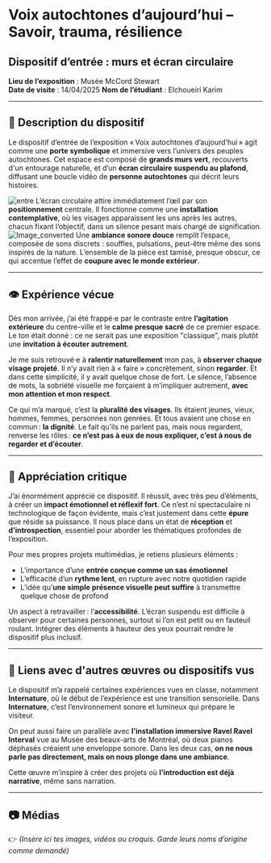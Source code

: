 # Voix autochtones d’aujourd’hui – Savoir, trauma, résilience  
## Dispositif d’entrée : murs et écran circulaire  
**Lieu de l’exposition** : Musée McCord Stewart  
**Date de visite** : 14/04/2025 
**Nom de l’étudiant** : Elchoueiri Karim 

---

## 🧠 Description du dispositif
Le dispositif d’entrée de l’exposition « Voix autochtones d’aujourd’hui » agit comme une **porte symbolique** et immersive vers l’univers des peuples autochtones. Cet espace est composé de **grands murs vert**, recouverts d'un entourage naturelle, et d’un **écran circulaire suspendu au plafond**, diffusant une boucle vidéo de **personne autochtones** qui décrit leurs histoires.

![entre](https://github.com/user-attachments/assets/94fd57f2-3db6-42fc-bfc5-6d3b0131f6e3)
L’écran circulaire attire immédiatement l’œil par son **positionnement** centrale. Il fonctionne comme une **installation contemplative**, où les visages apparaissent les uns après les autres, chacun fixant l’objectif, dans un silence pesant mais chargé de signification. 
![Image_converted](https://github.com/user-attachments/assets/f193a3a2-6c33-4456-b8f7-bcde34c6c278)
Une **ambiance sonore douce** remplit l’espace, composée de sons discrets : souffles, pulsations, peut-être même des sons inspirés de la nature. L’ensemble de la pièce est tamisé, presque obscur, ce qui accentue l’effet de **coupure avec le monde extérieur**.

---

## 👁️ Expérience vécue
Dès mon arrivée, j’ai été frappé·e par le contraste entre **l’agitation extérieure** du centre-ville et le **calme presque sacré** de ce premier espace. Le ton était donné : ce ne serait pas une exposition "classique", mais plutôt une **invitation à écouter autrement**.

Je me suis retrouvé·e à **ralentir naturellement** mon pas, à **observer chaque visage projeté**. Il n’y avait rien à « faire » concrètement, sinon **regarder**. Et dans cette simplicité, il y avait quelque chose de fort. Le silence, l’absence de mots, la sobriété visuelle me forçaient à m’impliquer autrement, **avec mon attention et mon respect**.

Ce qui m’a marqué, c’est la **pluralité des visages**. Ils étaient jeunes, vieux, hommes, femmes, personnes non genrées. Et tous avaient une chose en commun : **la dignité**. Le fait qu’ils ne parlent pas, mais nous regardent, renverse les rôles : **ce n’est pas à eux de nous expliquer, c’est à nous de regarder et d’écouter**.

---

## 💬 Appréciation critique
J’ai énormément apprécié ce dispositif. Il réussit, avec très peu d’éléments, à créer un **impact émotionnel et réflexif fort**. Ce n’est ni spectaculaire ni technologique de façon évidente, mais c’est justement dans cette **épure** que réside sa puissance. Il nous place dans un état de **réception** et **d’introspection**, essentiel pour aborder les thématiques profondes de l’exposition.

Pour mes propres projets multimédias, je retiens plusieurs éléments :
- L’importance d’une **entrée conçue comme un sas émotionnel**
- L’efficacité d’un **rythme lent**, en rupture avec notre quotidien rapide
- L’idée qu’**une simple présence visuelle peut suffire** à transmettre quelque chose de profond

Un aspect à retravailler : l’**accessibilité**. L’écran suspendu est difficile à observer pour certaines personnes, surtout si l’on est petit ou en fauteuil roulant. Intégrer des éléments à hauteur des yeux pourrait rendre le dispositif plus inclusif.

---

## 🔄 Liens avec d'autres œuvres ou dispositifs vus
Le dispositif m’a rappelé certaines expériences vues en classe, notamment **Internature**, où le début de l’expérience est une transition sensorielle. Dans **Internature**, c’est l’environnement sonore et lumineux qui prépare le visiteur.

On peut aussi faire un parallèle avec **l’installation immersive Ravel Ravel Interval** vue au Musée des beaux-arts de Montréal, où deux pianos déphasés créaient une enveloppe sonore. Dans les deux cas, **on ne nous parle pas directement, mais on nous plonge dans une ambiance**.

Cette œuvre m’inspire à créer des projets où **l’introduction est déjà narrative**, même sans narration.

---

## 📷 Médias
👉 *(Insère ici tes images, vidéos ou croquis. Garde leurs noms d’origine comme demandé)*

